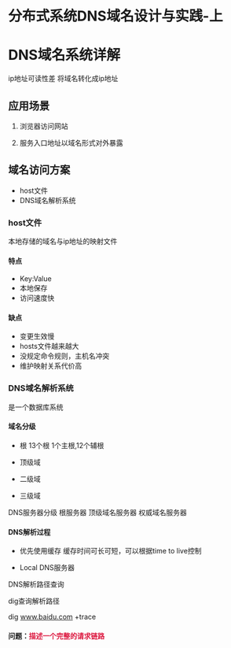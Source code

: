 # 分布式系统DNS域名设计与实践-上

# DNS域名系统详解

ip地址可读性差
将域名转化成ip地址

## 应用场景

1. 浏览器访问网站

2. 服务入口地址以域名形式对外暴露

## 域名访问方案

- host文件
- DNS域名解析系统

### host文件

本地存储的域名与ip地址的映射文件

#### 特点
- Key:Value
- 本地保存
- 访问速度快

#### 缺点

- 变更生效慢
- hosts文件越来越大
- 没规定命令规则，主机名冲突
- 维护映射关系代价高

### DNS域名解析系统

是一个数据库系统

#### 域名分级

- 根
13个根
1个主根,12个辅根

- 顶级域
- 二级域
- 三级域

DNS服务器分级
根服务器
顶级域名服务器
权威域名服务器

#### DNS解析过程

- 优先使用缓存
缓存时间可长可短，可以根据time to live控制

- Local DNS服务器

DNS解析路径查询

dig查询解析路径

dig www.baidu.com +trace


#### 问题：<font color=#DC143C>描述一个完整的请求链路</font>